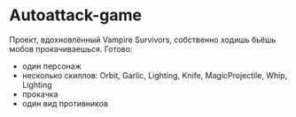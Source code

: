 # Autoattack-game
Проект, вдохновлённый Vampire Survivors, собственно ходишь бьёшь мобов прокачиваешься.
Готово:
- один персонаж
- несколько скиллов: Orbit, Garlic, Lighting, Knife, MagicProjectile, Whip, Lighting
- прокачка
- один вид противников
